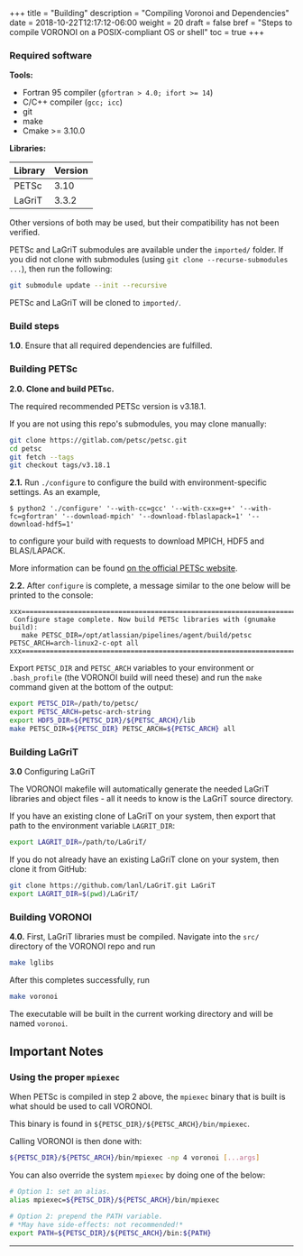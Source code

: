 +++
title = "Building"
description = "Compiling Voronoi and Dependencies"
date = 2018-10-22T12:17:12-06:00
weight = 20
draft = false
bref = "Steps to compile VORONOI on a POSIX-compliant OS or shell"
toc = true
+++


### Required software ###

**Tools:**

* Fortran 95 compiler (`gfortran > 4.0; ifort >= 14`)
* C/C++ compiler (`gcc; icc`)
* git
* make
* Cmake >= 3.10.0

**Libraries:**

| Library | Version |
|---------|---------|
| PETSc   | 3.10    |
| LaGriT  | 3.3.2   |

Other versions of both may be used, but their compatibility has not
been verified.

PETSc and LaGriT submodules are available under the `imported/` folder.
If you did not clone with submodules (using `git clone --recurse-submodules ...`), then run the following:

```sh
git submodule update --init --recursive
```

PETSc and LaGriT will be cloned to `imported/`.

### Build steps ###

**1.0**. Ensure that all required dependencies are fulfilled.

### Building PETSc ###

**2.0. Clone and build PETsc.**

The required recommended PETSc version is v3.18.1.

If you are not using this repo's submodules, you may clone manually:

```sh
git clone https://gitlab.com/petsc/petsc.git
cd petsc
git fetch --tags
git checkout tags/v3.18.1
```

**2.1.** Run `./configure` to configure the build with environment-specific settings. As an example,

```
$ python2 './configure' '--with-cc=gcc' '--with-cxx=g++' '--with-fc=gfortran' '--download-mpich' '--download-fblaslapack=1' '--download-hdf5=1'
```

to configure your build with requests to download MPICH, HDF5 and BLAS/LAPACK.

More information can be found [on the official PETSc website](https://www.mcs.anl.gov/petsc/documentation/installation.html).

**2.2.** After `configure` is complete, a message similar to the one below
will be printed to the console:

```
xxx=========================================================================xxx
 Configure stage complete. Now build PETSc libraries with (gnumake build):
   make PETSC_DIR=/opt/atlassian/pipelines/agent/build/petsc PETSC_ARCH=arch-linux2-c-opt all
xxx=========================================================================xxx
```

Export `PETSC_DIR` and `PETSC_ARCH` variables to your environment or
`.bash_profile` (the VORONOI build will need these) and run the `make` command
given at the bottom of the output:

```sh
export PETSC_DIR=/path/to/petsc/
export PETSC_ARCH=petsc-arch-string
export HDF5_DIR=${PETSC_DIR}/${PETSC_ARCH}/lib
make PETSC_DIR=${PETSC_DIR} PETSC_ARCH=${PETSC_ARCH} all
```

### Building LaGriT ###

**3.0** Configuring LaGriT

The VORONOI makefile will automatically generate the needed LaGriT libraries
and object files - all it needs to know is the LaGriT source directory.

If you have an existing clone of LaGriT on your system, then export that path
to the environment variable `LAGRIT_DIR`:

```sh
export LAGRIT_DIR=/path/to/LaGriT/
```

If you do not already have an existing LaGriT clone on your system,
then clone it from GitHub:

```sh
git clone https://github.com/lanl/LaGriT.git LaGriT
export LAGRIT_DIR=$(pwd)/LaGriT/
```

### Building VORONOI ###

**4.0.** First, LaGriT libraries must be compiled. Navigate into the `src/` directory
of the VORONOI repo and run

```sh
make lglibs
```

After this completes successfully, run

```sh
make voronoi
```

The executable will be built in the current working directory and will be named `voronoi`.

## Important Notes

### Using the proper `mpiexec`

When PETSc is compiled in step 2 above, the `mpiexec` binary that is built
is what should be used to call VORONOI.

This binary is found in `${PETSC_DIR}/${PETSC_ARCH}/bin/mpiexec`.

Calling VORONOI is then done with:

```sh
${PETSC_DIR}/${PETSC_ARCH}/bin/mpiexec -np 4 voronoi [...args]
```

You can also override the system `mpiexec` by doing one of the below:

```sh
# Option 1: set an alias.
alias mpiexec=${PETSC_DIR}/${PETSC_ARCH}/bin/mpiexec

# Option 2: prepend the PATH variable.
# *May have side-effects: not recommended!*
export PATH=${PETSC_DIR}/${PETSC_ARCH}/bin:${PATH}
```

------------------------------------
